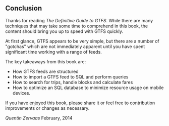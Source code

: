 ## Conclusion

Thanks for reading *The Definitive Guide to GTFS*. While there are many
techniques that may take some time to comprehend in this book, the
content should bring you up to speed with GTFS quickly.

At first glance, GTFS appears to be very simple, but there are a number
of "gotchas" which are not immediately apparent until you have spent
significant time working with a range of feeds.

The key takeaways from this book are:

* How GTFS feeds are structured
* How to import a GTFS feed to SQL and perform queries
* How to search for trips, handle blocks and calculate fares
* How to optimize an SQL database to minimize resource usage on mobile
  devices.

If you have enjoyed this book, please share it or feel free to contribution improvements or changes as necessary.

*Quentin Zervaas*
February, 2014

